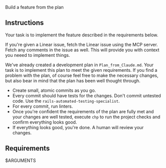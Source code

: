 Build a feature from the plan

## Instructions
Your task is to implement the feature described in the requirements below.

If you're given a Linear issue, fetch the Linear issue using the MCP server. Fetch any
comments in the issue as well. This will provide you with context you neeed to implement things.

We've already created a development plan in `Plan_from_Claude.md`. Your task is
to implement this plan to meet the given requirements. If you find a problem with
the plan, of course feel free to make the necessary changes, but also bear in mind
that the plan has been well thought through.

- Create small, atomic commits as you go.
- Every commit should have tests for the changes. Don't commit untested code. Use the `rails-automated-testing-specialist`.
- For every commit, run linters.
- Once you're confident the requirements of the plan are fully met and your changes are well tested, execute `chp` to run the project checks and confirm everything looks good.
- If everything looks good, you're done. A human will review your changes.

## Requirements
$ARGUMENTS
